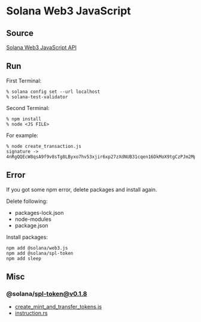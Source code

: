 # Solana Web3 JavaScript
## Source
[Solana Web3 JavaScript API](https://docs.solana.com/developing/clients/javascript-api)

## Run
First Terminal:
```
% solana config set --url localhost
% solana-test-validator
```

Second Terminal:
```
% npm install
% node <JS FILE>
```

For example:
```
% node create_transaction.js
signature ->  4nRgQQEcW8qsA9f9v8sTg8LByxo7hv53xjir6xp27zXdNUB31cqen16DkMoX9tgCzPJm2MppnpTswB3ghMc1KiRW"
```

## Error
If you got some npm error, delete packages and install again.

Delete following:
- packages-lock.json
- node-modules
- package.json

Install packages:
```
npm add @solana/web3.js
npm add @solana/spl-token
npm add sleep
```

## Misc
### @solana/spl-token@v0.1.8
- [create_mint_and_transfer_tokens.js](https://github.com/solana-labs/solana-program-library/blob/%40solana/spl-token%40v0.1.8/token/js/examples/create_mint_and_transfer_tokens.js)
- [instruction.rs](https://github.com/solana-labs/solana-program-library/blob/%40solana/spl-token%40v0.1.8/token/program/src/instruction.rs)